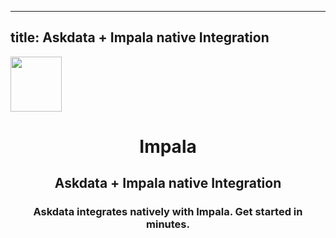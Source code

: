 
  ---
  title: Askdata + Impala native Integration
  ---

<img class="dataset_icon mx-auto d-block mb-4" width="82" height="88" src="https://chart.askdata.com/datasets/icons/impala.png" alt="">
<h1 class="dataset_title" style="text-align: center;">Impala</h1>
<h2 class="dataset_subtitle" style="text-align: center;">Askdata + Impala native Integration</h2> 
<h3 class="dataset_description" style="text-align: center;">Askdata integrates natively with  Impala. Get started in minutes.</h3> 

  